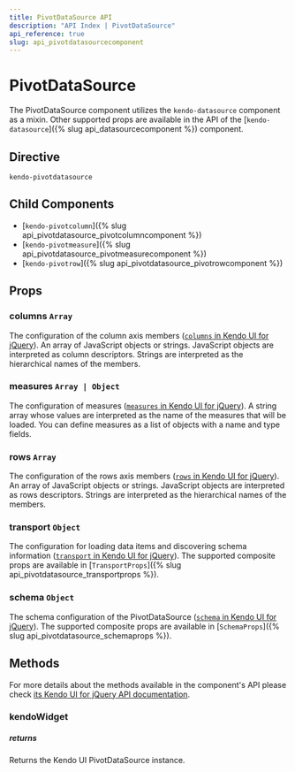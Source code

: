 ```yaml
---
title: PivotDataSource API
description: "API Index | PivotDataSource"
api_reference: true
slug: api_pivotdatasourcecomponent
---
```


# PivotDataSource

The PivotDataSource component utilizes the `kendo-datasource` component as a mixin. Other supported props are available in the API of the [`kendo-datasource`]({% slug api_datasourcecomponent %}) component.

## Directive

`kendo-pivotdatasource`

## Child Components

* [`kendo-pivotcolumn`]({% slug api_pivotdatasource_pivotcolumncomponent %})
* [`kendo-pivotmeasure`]({% slug api_pivotdatasource_pivotmeasurecomponent %})
* [`kendo-pivotrow`]({% slug api_pivotdatasource_pivotrowcomponent %})

## Props

### columns `Array`

The configuration of the column axis members ([`columns` in Kendo UI for jQuery](https://docs.telerik.com/kendo-ui/api/javascript/data/pivotdatasource/configuration/columns)). An array of JavaScript objects or strings. JavaScript objects are interpreted as column descriptors. Strings are interpreted as the hierarchical names of the members.

### measures `Array | Object`

The configuration of measures ([`measures` in Kendo UI for jQuery](https://docs.telerik.com/kendo-ui/api/javascript/data/pivotdatasource/configuration/measures)). A string array whose values are interpreted as the name of the measures that will be loaded. You can define measures as a list of objects with a name and type fields.

### rows `Array`

The configuration of the rows axis members ([`rows` in Kendo UI for jQuery](https://docs.telerik.com/kendo-ui/api/javascript/data/pivotdatasource/configuration/rows)). An array of JavaScript objects or strings. JavaScript objects are interpreted as rows descriptors. Strings are interpreted as the hierarchical names of the members.

### transport `Object`

The configuration for loading data items and discovering schema information ([`transport` in Kendo UI for jQuery](https://docs.telerik.com/kendo-ui/api/javascript/data/pivotdatasource/configuration/transport)). The supported composite props are available in [`TransportProps`]({% slug api_pivotdatasource_transportprops %}).

### schema `Object`

The schema configuration of the PivotDataSource ([`schema` in Kendo UI for jQuery](https://docs.telerik.com/kendo-ui/api/javascript/data/pivotdatasource/configuration/schema)). The supported composite props are available in [`SchemaProps`]({% slug api_pivotdatasource_schemaprops %}).

## Methods

For more details about the methods available in the component's API please check [its Kendo UI for jQuery API documentation](https://docs.telerik.com/kendo-ui/api/javascript/data/pivotdatasource#methods). 

### kendoWidget

##### returns

Returns the Kendo UI PivotDataSource instance.
